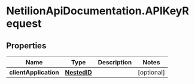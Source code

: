 # NetilionApiDocumentation.APIKeyRequest

## Properties
Name | Type | Description | Notes
------------ | ------------- | ------------- | -------------
**clientApplication** | [**NestedID**](NestedID.md) |  | [optional] 
